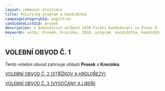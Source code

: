 ```yaml
---
layout: communal-elections
title: Politický program a kandidátka
campaignCategoryUid: magistrat
candidateListUid: prosek
description: V komunálních volbách 2018 Piráti kandidovali na Praze 9. Prosazujeme transparentní veřejnou správu, participaci veřejnosti, férový přístup ke všem způsobům dopravy a politiku, která využívá možností technologií 21. století pro otevřenou a demokratickou společnost.
keywords: volby, Prosek, Krocínka, 2018, program, kandidátka, kandidátní listina, kandidáti, komunální volby
---
```


VOLEBNÍ OBVOD Č. 1
------------------

Tento volební obvod zahrnuje oblasti **Prosek** a **Krocínka**.

[VOLEBNÍ OBVOD Č. 2 (STŘÍŽKOV A HRDLOŘEZY)](/volby2018/strizkov)

[VOLEBNÍ OBVOD Č. 3 (VYSOČANY A LIBEŇ)](/volby2018/vysocany)
